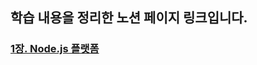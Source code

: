 ## 학습 내용을 정리한 노션 페이지 링크입니다.
### [1장. Node.js 플랫폼](https://hminn.notion.site/1-Node-js-b7faf992ea4044659a88a2eb09de8dd1)

